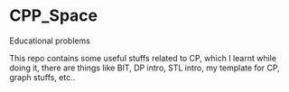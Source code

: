 # CPP_Space
Educational problems

This repo contains some useful stuffs related to CP,
which I learnt while doing it, there are things like
BIT, DP intro, STL intro, my template for CP, graph stuffs,  etc..
